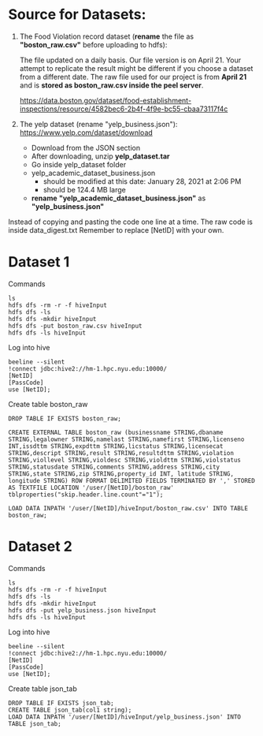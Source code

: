 # Source for Datasets:

1. The Food Violation record dataset (**rename** the file as **"boston_raw.csv"** before uploading to hdfs):
   
   The file updated on a daily basis. Our file version is on April 21.
   Your attempt to replicate the result might be different if you choose a dataset from a different date.
   The raw file used for our project is from **April 21** and is **stored as boston_raw.csv inside the peel server**.

   https://data.boston.gov/dataset/food-establishment-inspections/resource/4582bec6-2b4f-4f9e-bc55-cbaa73117f4c

2. The yelp dataset (rename "yelp_business.json"):
   https://www.yelp.com/dataset/download

   * Download from the JSON section
   * After downloading, unzip **yelp_dataset.tar**
   * Go inside yelp_dataset folder
   * yelp_academic_dataset_business.json 
     * should be modified at this date: January 28, 2021 at 2:06 PM
     * should be 124.4 MB large
   * **rename** **"yelp_academic_dataset_business.json"** as **"yelp_business.json"**


Instead of copying and pasting the code one line at a time.
The raw code is inside data_digest.txt
Remember to replace [NetID] with your own.

# Dataset 1

Commands 
```shell
ls
hdfs dfs -rm -r -f hiveInput 
hdfs dfs -ls 
hdfs dfs -mkdir hiveInput
hdfs dfs -put boston_raw.csv hiveInput
hdfs dfs -ls hiveInput
```

Log into hive
```shell
beeline --silent
!connect jdbc:hive2://hm-1.hpc.nyu.edu:10000/
[NetID]
[PassCode]
use [NetID];
```

Create table boston_raw
```
DROP TABLE IF EXISTS boston_raw;

CREATE EXTERNAL TABLE boston_raw (businessname STRING,dbaname STRING,legalowner STRING,namelast STRING,namefirst STRING,licenseno INT,issdttm STRING,expdttm STRING,licstatus STRING,licensecat STRING,descript STRING,result STRING,resultdttm STRING,violation STRING,viollevel STRING,violdesc STRING,violdttm STRING,violstatus STRING,statusdate STRING,comments STRING,address STRING,city STRING,state STRING,zip STRING,property_id INT, latitude STRING, longitude STRING) ROW FORMAT DELIMITED FIELDS TERMINATED BY ',' STORED AS TEXTFILE LOCATION '/user/[NetID]/boston_raw'  tblproperties("skip.header.line.count"="1"); 

LOAD DATA INPATH '/user/[NetID]/hiveInput/boston_raw.csv' INTO TABLE boston_raw;
```
# Dataset 2


Commands
```
ls
hdfs dfs -rm -r -f hiveInput 
hdfs dfs -ls 
hdfs dfs -mkdir hiveInput
hdfs dfs -put yelp_business.json hiveInput
hdfs dfs -ls hiveInput
```

Log into hive
```
beeline --silent
!connect jdbc:hive2://hm-1.hpc.nyu.edu:10000/
[NetID]
[PassCode]
use [NetID];
```

Create table json_tab
```
DROP TABLE IF EXISTS json_tab;
CREATE TABLE json_tab(col1 string);
LOAD DATA INPATH '/user/[NetID]/hiveInput/yelp_business.json' INTO TABLE json_tab;
```

